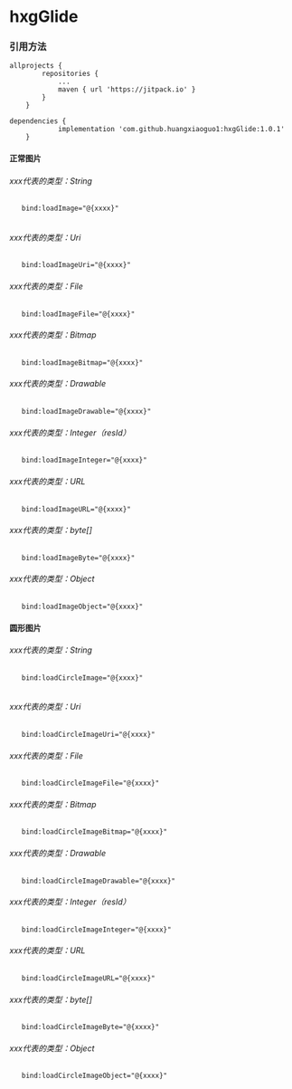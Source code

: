 # hxgGlide

### 引用方法

```
allprojects {
        repositories {
            ...
            maven { url 'https://jitpack.io' }
        }
	}
	
dependencies {
	        implementation 'com.github.huangxiaoguo1:hxgGlide:1.0.1'
	}
```

#### 正常图片

###### xxx代表的类型：String

```
   bind:loadImage="@{xxxx}"
   
```
###### xxx代表的类型：Uri

```
   bind:loadImageUri="@{xxxx}"
```
###### xxx代表的类型：File

```
   bind:loadImageFile="@{xxxx}"
```
###### xxx代表的类型：Bitmap

```
   bind:loadImageBitmap="@{xxxx}"
```
###### xxx代表的类型：Drawable

```
   bind:loadImageDrawable="@{xxxx}"
```
###### xxx代表的类型：Integer（resId）

```
   bind:loadImageInteger="@{xxxx}"
```
###### xxx代表的类型：URL

```
   bind:loadImageURL="@{xxxx}"
```
###### xxx代表的类型：byte[]

```
   bind:loadImageByte="@{xxxx}"
```
###### xxx代表的类型：Object

```
   bind:loadImageObject="@{xxxx}"
```




#### 圆形图片


###### xxx代表的类型：String

```
   bind:loadCircleImage="@{xxxx}"
   
```
###### xxx代表的类型：Uri

```
   bind:loadCircleImageUri="@{xxxx}"
```
###### xxx代表的类型：File

```
   bind:loadCircleImageFile="@{xxxx}"
```
###### xxx代表的类型：Bitmap

```
   bind:loadCircleImageBitmap="@{xxxx}"
```
###### xxx代表的类型：Drawable

```
   bind:loadCircleImageDrawable="@{xxxx}"
```
###### xxx代表的类型：Integer（resId）

```
   bind:loadCircleImageInteger="@{xxxx}"
```
###### xxx代表的类型：URL

```
   bind:loadCircleImageURL="@{xxxx}"
```
###### xxx代表的类型：byte[]

```
   bind:loadCircleImageByte="@{xxxx}"
```
###### xxx代表的类型：Object

```
   bind:loadCircleImageObject="@{xxxx}"
```

